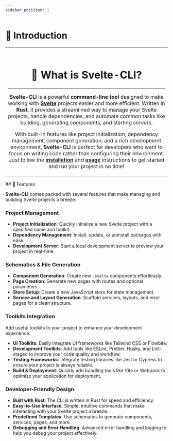 ```yaml
---
sidebar_position: 1
---
```


# 📝 Introduction

<table>
<tr>
<td align="center">

<br/>

# 💾 What is Svelte-CLI?

<hr />

**Svelte-CLI** is a powerful **command-line tool** designed to make working with **[Svelte](https://svelte.dev/)** projects easier and more efficient. Written in **Rust**, it provides a streamlined way to manage your Svelte projects, handle dependencies, and automate common tasks like building, generating components, and starting servers.

With built-in features like project initialization, dependency management, component generation, and a rich development environment, **Svelte-CLI** is perfect for developers who want to focus on writing code rather than configuring their environment. Just follow the **[installation](#installation)** and **[usage](#usage)** instructions to get started and run your project in no time!

</td>
</tr>
</table>
## 📜 Features

**Svelte-CLI** comes packed with several features that make managing and building Svelte projects a breeze:

### Project Management

- **Project Initialization**: Quickly initialize a new Svelte project with a specified name and toolkit.
- **Dependency Management**: Install, update, or uninstall packages with ease.
- **Development Server**: Start a local development server to preview your project in real-time.

### Schematics & File Generation

- **Component Generation**: Create new `.svelte` components effortlessly.
- **Page Creation**: Generate new pages with routes and optional parameters.
- **Store Setup**: Create a new JavaScript store for state management.
- **Service and Layout Generation**: Scaffold services, layouts, and error pages for a clean structure.

### Toolkits Integration

Add useful toolkits to your project to enhance your development experience:

- **UI Toolkits**: Easily integrate UI frameworks like Tailwind CSS or Flowbite.
- **Development Toolkits**: Add tools like ESLint, Prettier, Husky, and Lint-staged to improve your code quality and workflow.
- **Testing Frameworks**: Integrate testing libraries like Jest or Cypress to ensure your project is always reliable.
- **Build & Deployment**: Quickly add bundling tools like Vite or Webpack to optimize your application for deployment.

### Developer-Friendly Design

- **Built with Rust**: The CLI is written in Rust for speed and efficiency.
- **Easy-to-Use Interface**: Simple, intuitive commands that make interacting with your Svelte project a breeze.
- **Predefined Templates**: Use schematics to generate components, services, pages, and more.
- **Debugging and Error Handling**: Advanced error handling and logging to help you debug your project effectively.

